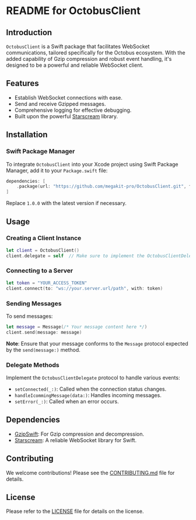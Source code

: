 # README for OctobusClient

## Introduction

`OctobusClient` is a Swift package that facilitates WebSocket communications, tailored specifically for the Octobus ecosystem. With the added capability of Gzip compression and robust event handling, it's designed to be a powerful and reliable WebSocket client.

## Features

- Establish WebSocket connections with ease.
- Send and receive Gzipped messages.
- Comprehensive logging for effective debugging.
- Built upon the powerful [Starscream](https://github.com/daltoniam/Starscream) library.

## Installation

### Swift Package Manager

To integrate `OctobusClient` into your Xcode project using Swift Package Manager, add it to your `Package.swift` file:

```swift
dependencies: [
    .package(url: "https://github.com/megakit-pro/OctobusClient.git", from: "1.0.0")
]
```

Replace `1.0.0` with the latest version if necessary.

## Usage

### Creating a Client Instance

```swift
let client = OctobusClient()
client.delegate = self  // Make sure to implement the OctobusClientDelegate protocol
```

### Connecting to a Server

```swift
let token = "YOUR_ACCESS_TOKEN"
client.connect(to: "ws://your.server.url/path", with: token)
```

### Sending Messages

To send messages:

```swift
let message = Message(/* Your message content here */)
client.send(message: message)
```

**Note**: Ensure that your message conforms to the `Message` protocol expected by the `send(message:)` method.

### Delegate Methods

Implement the `OctobusClientDelegate` protocol to handle various events:

- `setConnected(_:)`: Called when the connection status changes.
- `handleIcommingMessage(data:)`: Handles incoming messages.
- `setError(_:)`: Called when an error occurs.

## Dependencies

- [GzipSwift](https://github.com/1024jp/GzipSwift): For Gzip compression and decompression.
- [Starscream](https://github.com/daltoniam/Starscream): A reliable WebSocket library for Swift.

## Contributing

We welcome contributions! Please see the [CONTRIBUTING.md](https://github.com/megakit-pro/OctobusClient/blob/main/CONTRIBUTING.md) file for details.

## License

Please refer to the [LICENSE](https://github.com/megakit-pro/OctobusClient/blob/main/LICENSE) file for details on the license.
